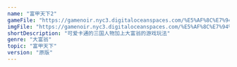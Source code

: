 ```yaml
---
name: "富甲天下2"
gameFile: "https://gamenoir.nyc3.digitaloceanspaces.com/%E5%AF%8C%E7%94%B2%E5%A4%A9%E4%B8%8B2/mk2.zip"
imgFile: "https://gamenoir.nyc3.digitaloceanspaces.com/%E5%AF%8C%E7%94%B2%E5%A4%A9%E4%B8%8B2/original.jpg"
shortDescription: "可爱卡通的三国人物加上大富翁的游戏玩法"
genre: "大富翁"
topic: "富甲天下"
version: "原版"
---
```

